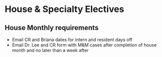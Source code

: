# House & Specialty Electives

## House Monthly requirements
- Email CR and Briana dates for intern and resident days off
- Email Dr. Lee and CR form with M&M cases after completion of house month and no later than a week after